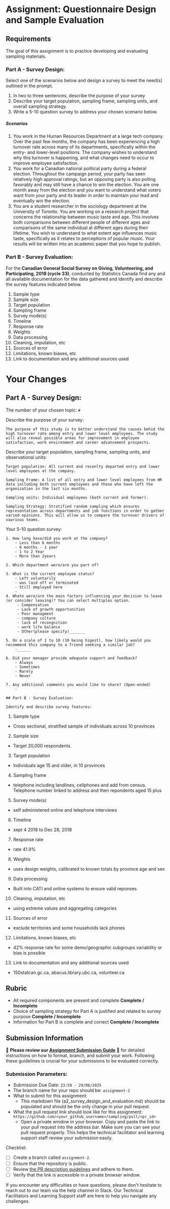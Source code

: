 # Assignment: Questionnaire Design and Sample Evaluation

## Requirements

The goal of this assignment is to practice developing and evaluating sampling materials.

### Part A - Survey Design:

Select one of the scenarios below and design a survey to meet the need(s) outlined in the prompt.

1.	In two to three sentences, describe the purpose of your survey
2.	Describe your target population, sampling frame, sampling units, and overall sampling strategy.
3.	Write a 5-10 question survey to address your chosen scenario below.

##### Scenarios
1.	You work in the Human Resources Department at a large tech company. Over the past few months, the company has been experiencing a high turnover rate across many of its departments, specifically within the entry- and lower-level positions. The company wishes to understand why this turnover is happening, and what changes need to occur to improve employee satisfaction.
2.	You work for a Canadian national political party during a federal election. Throughout the campaign period, your party has seen relatively high approval ratings, but an opposing party is also polling favorably and may still have a chance to win the election. You are one month away from the election and you want to understand what voters want from your party and its leader in order to maintain your lead and eventually win the election.
3.	You are a student researcher in the sociology department at the University of Toronto. You are working on a research project that concerns the relationship between music taste and age. This involves both comparisons between different people of different ages and comparisons of the same individual at different ages during their lifetime. You wish to understand to what extent age influences music taste, specifically as it relates to perceptions of popular music. Your results will be written into an academic paper that you hope to publish.

### Part B - Survey Evaluation:

For the **Canadian General Social Survey on Giving, Volunteering, and Participating, 2018 (cycle 33)**, conducted by Statistics Canada find any and all available documentation for the data gathered and identify and describe the survey features indicated below.

1. Sample type
2. Sample size
3. Target population
4. Sampling frame
5. Survey mode(s) 
6. Timeline
7. Response rate
8. Weights
9. Data processing
10. Cleaning, imputation, etc
11. Sources of error
12. Limitations, known biases, etc
13. Link to documentation and any additional sources used


# Your Changes

## Part A - Survey Design: 

The number of your chosen topic: `#`

Describe the purpose of your survey:
```
The purpose of this study is to better understand the causes behid the high turnover rate among entry and lower level employees. The study will also reveal possible areas for improvement in employee satisfaction, work environment and career advancement prospects.
```

Describe your target population, sampling frame, sampling units, and observational units:
```
Target population: All current and recenlty departed entry and lower level employees at the company.

Sampling Frame: A list of all entry and lower level employees from HR data including both current employees and those who have left the organization in the last six months.

Sampling units: Individual employees (both current and former).

Sampling Strategy: Stratified random sampling which ensures representation across departments and job functions in order to gather varied opinions. This will allow us to compare the turnover drivers of vaarious teams.
```

Your 5-10 question survey:
```
1. How long have/did you work at the company?
    - Less than 6 months
    - 6 months - 1 year
    - 1 to 2 Year
    - More than 2years

2. Which department were/are you part of?

3. What is the current employee status? 
    - Left voluntarily
    - was laid off or terminated
    - Still employed here
    - 
4. Whate were/are the main factors influencing your decision to leave (or consider leaving)? You can select multiples option.
     - Compensation
     - Lack of growth opportunities
     - Poor managment
     - company culture
     - lack of recongnition
     - work life balance
     - Other(please specify)_______

5. On a scale of 1 to 10 (10 being higest), how likely would you recommend this company to a friend seeking a similar job?
    -______

6. Did your manager provide adequate support and feedback?
    - Always
    - Sometimes
    - Rarely
    - Never

7. Any additional comments you would like to share? (Open-ended)
    - 

## Part B - Survey Evaluation:

Identify and describe survey features:

```
1. Sample type
 - Cross sectional, stratified sample of individuals across 10 provinces
2. Sample size
 - Target 20,000 respondents.
3. Target population
- Individuals age 15 and older, in 10 provinces
4. Sampling frame
 - telephone including landlines, cellphones and add from census. Telephone number linked to address and then repondents aged 15 plus 
5. Survey mode(s) 
 - self administered online and telephone interviews
6. Timeline
 - sept 4 2018 to Dec 28, 2018
7. Response rate
 - rate 41.9%
8. Weights
 - uses design weights, calibrated to known totals by province age and sex
9. Data processing
 - Built into CATI and online systems to ensure valid reponses
10. Cleaning, imputation, etc
 - using extreme values and aggregating categories
11. Sources of error
 - exclude territories and some households lack phones
12. Limitations, known biases, etc
 - 42% response rate for some demo/geographic subgroups variability or bias is possible 
13. Link to documentation and any additional sources used
 - 150statcan.gc.ca, abacus.library.ubc.ca, volunteer.ca

## Rubric

-	All required components are present and complete **Complete / Incomplete**
-	Choice of sampling strategy for Part A is justified and related to survey purpose **Complete / Incomplete**
-	Information for Part B is complete and correct **Complete / Incomplete**

## Submission Information

🚨 **Please review our [Assignment Submission Guide](https://github.com/UofT-DSI/onboarding/blob/main/onboarding_documents/submissions.md)** 🚨 for detailed instructions on how to format, branch, and submit your work. Following these guidelines is crucial for your submissions to be evaluated correctly.

### Submission Parameters:
* Submission Due Date: `23:59 - 29/06/2025`
* The branch name for your repo should be: `assignment-2`
* What to submit for this assignment:
    * This markdown file (a2_survey_design_and_evaluation.md) should be populated and should be the only change in your pull request.
* What the pull request link should look like for this assignment: `https://github.com/<your_github_username>/sampling/pull/<pr_id>`
    * Open a private window in your browser. Copy and paste the link to your pull request into the address bar. Make sure you can see your pull request properly. This helps the technical facilitator and learning support staff review your submission easily.

Checklist:
- [ ] Create a branch called `assignment-2`.
- [ ] Ensure that the repository is public.
- [ ] Review [the PR description guidelines](https://github.com/UofT-DSI/onboarding/blob/main/onboarding_documents/submissions.md#guidelines-for-pull-request-descriptions) and adhere to them.
- [ ] Verify that the link is accessible in a private browser window.

If you encounter any difficulties or have questions, please don't hesitate to reach out to our team via the help channel in Slack. Our Technical Facilitators and Learning Support staff are here to help you navigate any challenges.
